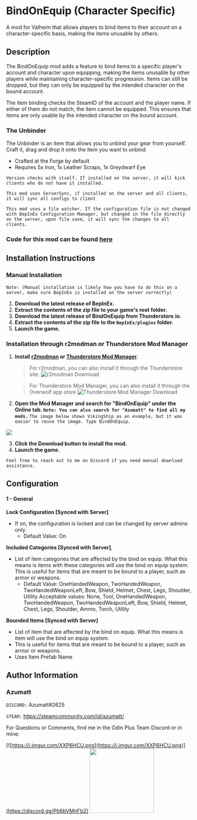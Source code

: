 # BindOnEquip (Character Specific)

A mod for Valheim that allows players to bind items to their account on a character-specific basis, making the items
unusable by others.

## Description

The BindOnEquip mod adds a feature to bind items to a specific player's account and character upon equipping, making the
items unusable by other players while maintaining character-specific progression. Items can still be dropped, but they
can only be equipped by the intended character on the bound account.

The item binding checks the SteamID of the account and the player name. If either of them do not match, the item cannot
be equipped. This ensures that items are only usable by the intended character on the bound account.


### The Unbinder

The Unbinder is an item that allows you to unbind your gear from yourself. Craft it, drag and drop it onto the item you want to unbind.
- Crafted at the Forge by default
- Requires 5x Iron, 1x Leather Scraps, 1x Greydwarf Eye


`Version checks with itself. If installed on the server, it will kick clients who do not have it installed.`

`This mod uses ServerSync, if installed on the server and all clients, it will sync all configs to client`

`This mod uses a file watcher. If the configuration file is not changed with BepInEx Configuration Manager, but changed in the file directly on the server, upon file save, it will sync the changes to all clients.`

### Code for this mod can be found [here](https://github.com/AzumattDev/BindOnEquip)


## Installation Instructions

### Manual Installation

`Note: (Manual installation is likely how you have to do this on a server, make sure BepInEx is installed on the server correctly)`

1. **Download the latest release of BepInEx.**
2. **Extract the contents of the zip file to your game's root folder.**
3. **Download the latest release of BindOnEquip from Thunderstore.io.**
4. **Extract the contents of the zip file to the `BepInEx/plugins` folder.**
5. **Launch the game.**

### Installation through r2modman or Thunderstore Mod Manager

1. **Install [r2modman](https://valheim.thunderstore.io/package/ebkr/r2modman/)
   or [Thunderstore Mod Manager](https://www.overwolf.com/app/Thunderstore-Thunderstore_Mod_Manager).**

   > For r2modman, you can also install it through the Thunderstore site.
   ![](https://i.imgur.com/s4X4rEs.png "r2modman Download")

   > For Thunderstore Mod Manager, you can also install it through the Overwolf app store
   ![](https://i.imgur.com/HQLZFp4.png "Thunderstore Mod Manager Download")
2. **Open the Mod Manager and search for "BindOnEquip" under the Online
   tab. `Note: You can also search for "Azumatt" to find all my mods.`**
   `The image below shows VikingShip as an example, but it was easier to reuse the image. Type BindOnEquip.`

![](https://i.imgur.com/5CR5XKu.png)

3. **Click the Download button to install the mod.**
4. **Launch the game.**

`Feel free to reach out to me on Discord if you need manual download assistance.`

## Configuration

#### 1 - General

**Lock Configuration [Synced with Server]**

* If on, the configuration is locked and can be changed by server admins only.
    * Default Value: On

**Included Categories [Synced with Server]**,

* List of item categories that are affected by the bind on equip. What this means is items with these categories will
  use the bind on equip system. This is useful for items that are meant to be bound to a player, such as armor or
  weapons.
    * Default Value: OneHandedWeapon, TwoHandedWeapon, TwoHandedWeaponLeft, Bow, Shield, Helmet, Chest, Legs, Shoulder, Utility
      Acceptable values: None, Tool, OneHandedWeapon, TwoHandedWeapon, TwoHandedWeaponLeft, Bow, Shield, Helmet, Chest, Legs, Shoulder, Ammo, Torch, Utility

 **Bounded Items [Synced with Server]**

 
* List of item  that are affected by the bind on equip. What this means is item will use the bind on equip system. 
* This is useful for items that are meant to be bound to a player, such as armor or weapons.
* Uses Item Prefab Name

## Author Information

### Azumatt

`DISCORD:` Azumatt#2625

`STEAM:` https://steamcommunity.com/id/azumatt/

For Questions or Comments, find me in the Odin Plus Team Discord or in mine:

[![https://i.imgur.com/XXP6HCU.png](https://i.imgur.com/XXP6HCU.png)](https://discord.gg/Pb6bVMnFb2)
<a href="https://discord.gg/pdHgy6Bsng"><img src="https://i.imgur.com/Xlcbmm9.png" href="https://discord.gg/pdHgy6Bsng" width="175" height="175"></a>
